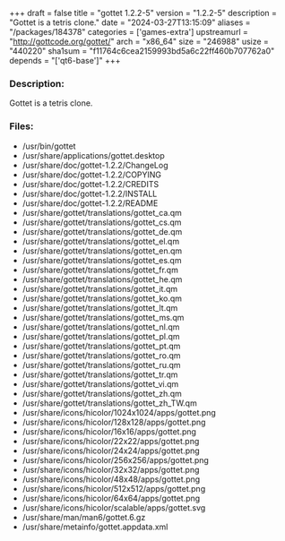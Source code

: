 +++
draft = false
title = "gottet 1.2.2-5"
version = "1.2.2-5"
description = "Gottet is a tetris clone."
date = "2024-03-27T13:15:09"
aliases = "/packages/184378"
categories = ['games-extra']
upstreamurl = "http://gottcode.org/gottet/"
arch = "x86_64"
size = "246988"
usize = "440220"
sha1sum = "f11764c6cea2159993bd5a6c22ff460b707762a0"
depends = "['qt6-base']"
+++
### Description: 
Gottet is a tetris clone.

### Files: 
* /usr/bin/gottet
* /usr/share/applications/gottet.desktop
* /usr/share/doc/gottet-1.2.2/ChangeLog
* /usr/share/doc/gottet-1.2.2/COPYING
* /usr/share/doc/gottet-1.2.2/CREDITS
* /usr/share/doc/gottet-1.2.2/INSTALL
* /usr/share/doc/gottet-1.2.2/README
* /usr/share/gottet/translations/gottet_ca.qm
* /usr/share/gottet/translations/gottet_cs.qm
* /usr/share/gottet/translations/gottet_de.qm
* /usr/share/gottet/translations/gottet_el.qm
* /usr/share/gottet/translations/gottet_en.qm
* /usr/share/gottet/translations/gottet_es.qm
* /usr/share/gottet/translations/gottet_fr.qm
* /usr/share/gottet/translations/gottet_he.qm
* /usr/share/gottet/translations/gottet_it.qm
* /usr/share/gottet/translations/gottet_ko.qm
* /usr/share/gottet/translations/gottet_lt.qm
* /usr/share/gottet/translations/gottet_ms.qm
* /usr/share/gottet/translations/gottet_nl.qm
* /usr/share/gottet/translations/gottet_pl.qm
* /usr/share/gottet/translations/gottet_pt.qm
* /usr/share/gottet/translations/gottet_ro.qm
* /usr/share/gottet/translations/gottet_ru.qm
* /usr/share/gottet/translations/gottet_tr.qm
* /usr/share/gottet/translations/gottet_vi.qm
* /usr/share/gottet/translations/gottet_zh.qm
* /usr/share/gottet/translations/gottet_zh_TW.qm
* /usr/share/icons/hicolor/1024x1024/apps/gottet.png
* /usr/share/icons/hicolor/128x128/apps/gottet.png
* /usr/share/icons/hicolor/16x16/apps/gottet.png
* /usr/share/icons/hicolor/22x22/apps/gottet.png
* /usr/share/icons/hicolor/24x24/apps/gottet.png
* /usr/share/icons/hicolor/256x256/apps/gottet.png
* /usr/share/icons/hicolor/32x32/apps/gottet.png
* /usr/share/icons/hicolor/48x48/apps/gottet.png
* /usr/share/icons/hicolor/512x512/apps/gottet.png
* /usr/share/icons/hicolor/64x64/apps/gottet.png
* /usr/share/icons/hicolor/scalable/apps/gottet.svg
* /usr/share/man/man6/gottet.6.gz
* /usr/share/metainfo/gottet.appdata.xml
